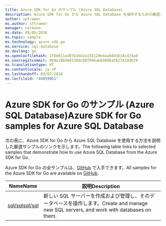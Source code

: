```yaml
---
title: Azure SDK for Go のサンプル (Azure SQL Database)
description: Azure SDK for Go から Azure SQL Database を操作するための厳選されたサンプルです。
author: sptramer
ms.author: sttramer
manager: carmonm
ms.date: 09/05/2018
ms.topic: sample
ms.technology: azure-sdk-go
ms.service: sql-database
ms.devlang: go
ms.openlocfilehash: 1f8b011ad87b1be2a155120e4aab843b16c474a0
ms.sourcegitcommit: 8b9e10b960150dc08f046ab840d6a5627410db29
ms.translationtype: HT
ms.contentlocale: ja-JP
ms.lasthandoff: 09/07/2018
ms.locfileid: "44059061"
---
```

# <a name="azure-sdk-for-go-samples-for-azure-sql-database"></a><span data-ttu-id="4580e-103">Azure SDK for Go のサンプル (Azure SQL Database)</span><span class="sxs-lookup"><span data-stu-id="4580e-103">Azure SDK for Go samples for Azure SQL Database</span></span>

<span data-ttu-id="4580e-104">次の表に、Azure SDK for Go から Azure SQL Database を使用する方法を説明した厳選サンプルのリンクを示します。</span><span class="sxs-lookup"><span data-stu-id="4580e-104">The following table links to selected samples that demonstrate how to use Azure SQL Database from the Azure SDK for Go.</span></span>

<span data-ttu-id="4580e-105">Azure SDK for Go の全サンプルは、[GitHub](https://github.com/Azure-Samples/azure-sdk-for-go-samples) で入手できます。</span><span class="sxs-lookup"><span data-stu-id="4580e-105">All samples for the Azure SDK for Go are available on [GitHub](https://github.com/Azure-Samples/azure-sdk-for-go-samples).</span></span>

| <span data-ttu-id="4580e-106">Name</span><span class="sxs-lookup"><span data-stu-id="4580e-106">Name</span></span> | <span data-ttu-id="4580e-107">説明</span><span class="sxs-lookup"><span data-stu-id="4580e-107">Description</span></span> |
|------|-------------|
| [<span data-ttu-id="4580e-108">sql/sql</span><span class="sxs-lookup"><span data-stu-id="4580e-108">sql/sql</span></span>](https://github.com/Azure-Samples/azure-sdk-for-go-samples/blob/master/sql/sql.go) | <span data-ttu-id="4580e-109">新しい SQL サーバーを作成および管理し、そのデータベースを操作します。</span><span class="sxs-lookup"><span data-stu-id="4580e-109">Create and manage new SQL servers, and work with databases on them.</span></span> |
